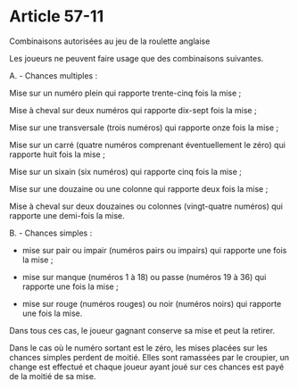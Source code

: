 # Article 57-11

Combinaisons autorisées au jeu de la roulette anglaise

Les joueurs ne peuvent faire usage que des combinaisons suivantes.

A. - Chances multiples :

Mise sur un numéro plein qui rapporte trente-cinq fois la mise ;

Mise à cheval sur deux numéros qui rapporte dix-sept fois la mise ;

Mise sur une transversale (trois numéros) qui rapporte onze fois la mise ;

Mise sur un carré (quatre numéros comprenant éventuellement le zéro) qui rapporte huit fois la mise ;

Mise sur un sixain (six numéros) qui rapporte cinq fois la mise ;

Mise sur une douzaine ou une colonne qui rapporte deux fois la mise ;

Mise à cheval sur deux douzaines ou colonnes (vingt-quatre numéros) qui rapporte une demi-fois la mise.

B. - Chances simples :

- mise sur pair ou impair (numéros pairs ou impairs) qui rapporte une fois la mise ;

- mise sur manque (numéros 1 à 18) ou passe (numéros 19 à 36) qui rapporte une fois la mise ;

- mise sur rouge (numéros rouges) ou noir (numéros noirs) qui rapporte une fois la mise.

Dans tous ces cas, le joueur gagnant conserve sa mise et peut la retirer.

Dans le cas où le numéro sortant est le zéro, les mises placées sur les chances simples perdent de moitié. Elles sont ramassées par le croupier, un change est effectué et chaque joueur ayant joué sur ces chances est payé de la moitié de sa mise.
